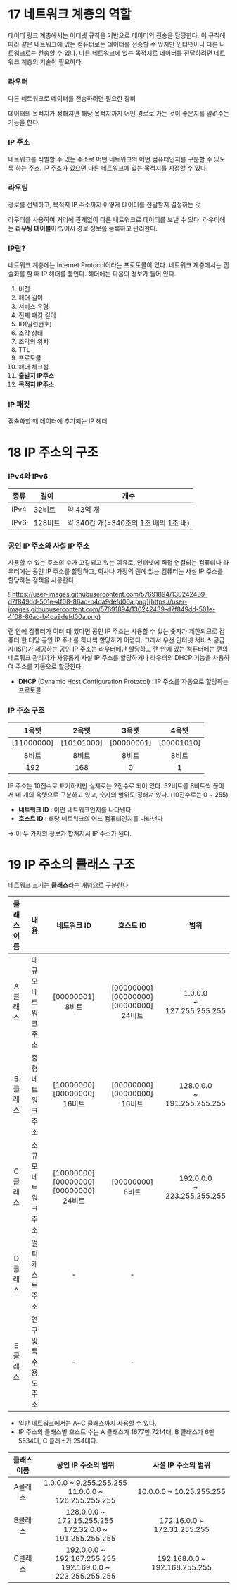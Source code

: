 # 17 네트워크 계층의 역할

데이터 링크 계층에서는 이더넷 규칙을 기반으로 데이터의 전송을 담당한다. 이 규칙에 따라 같은 네트워크에 있는 컴퓨터로는 데이터를 전송할 수 있지만 인터넷이나 다른 나트워크로는 전송할 수 없다. 다른 네트워크에 있는 목적지로 데이터를 전달하려면 네트워크 계층의 기술이 필요하다.

### 라우터

다른 네트워크로 데이터를 전송하려면 필요한 장비

데이터의 목적지가 정해지면 해당 목적지까지 어떤 경로로 가는 것이 좋은지를 알려주는 기능을 한다.

### IP 주소

네트워크를 식별할 수 있는 주소로 어떤 네트워크의 어떤 컴퓨터인지를 구분할 수 있도록 하는 주소. IP 주소가 있으면 다른 네트워크에 있는 목적지를 지정할 수 있다.

### 라우팅

경로를 선택하고, 목적지 IP 주소까지 어떻게 데이터를 전달할지 결정하는 것

라우터를 사용하여 거리에 관계없이 다른 네트워크로 데이터를 보낼 수 있다. 라우터에는 **라우팅 테이블**이 있어서 경로 정보를 등록하고 관리한다.

### IP란?

네트워크 계층에는 Internet Protocol이라는 프로토콜이 있다. 네트워크 계층에서는 캡슐화를 할 때 IP 헤더를 붙인다. 헤더에는 다음의 정보가 들어 있다.

1. 버전
2. 헤더 길이
3. 서비스 유형
4. 전체 패킷 길이
5. ID(일련번호)
6. 조각 상태
7. 조각의 위치
8. TTL
9. 프로토콜
10. 헤더 체크섬
11. **출발지 IP주소**
12. **목적지 IP주소**

### IP 패킷

캡슐화할 때 데이터에 추가되는 IP 헤더

# 18 IP 주소의 구조

### IPv4와 IPv6

|종류|길이|개수|
|---|---|---|
|IPv4|32비트|약 43억 개|
|IPv6|128비트|약 340간 개(=340조의 1조 배의 1조 배)|

### 공인 IP 주소와 사설 IP 주소

사용할 수 있는 주소의 수가 고갈되고 있는 이유로, 인터넷에 직접 연결되는 컴퓨터나 라우터에는 공인 IP 주소를 할당하고, 회사나 가정의 랜에 있는 컴퓨터는 사설 IP 주소를 할당하는 정책을 사용한다.

![https://user-images.githubusercontent.com/57691894/130242439-d7f849dd-501e-4f08-86ac-b4da9defd00a.png](https://user-images.githubusercontent.com/57691894/130242439-d7f849dd-501e-4f08-86ac-b4da9defd00a.png)

랜 안에 컴퓨터가 여러 대 있다면 공인 IP 주소는 사용할 수 있는 숫자가 제한되므로 컴퓨터 한 대당 공인 IP 주소를 하나씩 할당하기 어렵다. 그래서 우선 인터넷 서비스 공급자(ISP)가 제공하는 공인 IP 주소는 라우터에만 할당하고 랜 안에 있는 컴퓨터에는 랜의 네트워크 관리자가 자유롭게 사설 IP 주소를 할당하거나 라우터의 DHCP 기능을 사용하여 주소를 자동으로 할당한다.

- **DHCP** (Dynamic Host Configuration Protocol) : IP 주소를 자동으로 할당하는 프로토콜

### IP 주소 구조

|1옥텟|2옥텟|3옥텟|4옥텟|
|:---:|:---:|:---:|:---:|
|[11000000]|[10101000]|[00000001]|[00001010]|
|8비트|8비트|8비트|8비트|
|192|168|0|1|

IP 주소는 10진수로 표기하지만 실제로는 2진수로 되어 있다. 32비트를 8비트씩 끊어서 네 개의 옥텟으로 구분하고 있고, 숫자의 범위도 정해져 있다. (10진수로는 0 ~ 255)

- **네트워크 ID :** 어떤 네트워크인지를 나타낸다
- **호스트 ID** : 해당 네트워크의 어느 컴퓨터인지를 나타낸다

→ 이 두 가지의 정보가 합쳐저서 IP 주소가 된다.

# 19 IP 주소의 클래스 구조

네트워크 크기는 **클래스**라는 개념으로 구분한다

|클래스 이름|내용|네트워크 ID|호스트 ID|범위|
|:---:|:---:|:---:|:---:|:---:|
|A클래스|대규모 네트워크 주소| [00000001]<br/>8비트 | [00000000][00000000][00000000]<br/>24비트 | 1.0.0.0<br/> ~ 127.255.255.255 |
|B클래스|중형 네트워크 주소| [10000000][00000000]<br/>16비트 | [00000000][00000000]<br/>16비트 | 128.0.0.0<br/> ~ 191.255.255.255 |
|C클래스|소규모 네트워크 주소| [10000000][00000000][00000000]<br/>24비트|[00000000]<br/>8비트 | 192.0.0.0<br/> ~ 223.255.255.255 |
|D클래스|멀티캐스트 주소| - | - | 
|E클래스|연구 및 특수용도 주소| - | - |

- 일반 네트워크에서는 A~C 클래스까지 사용할 수 있다.
- IP 주소의 클래스별 호스트 수는 A 클래스가 1677만 7214대, B 클래스가 6만 5534대, C 클래스가 254대다.

|클래스 이름|공인 IP 주소의 범위|사설 IP 주소의 범위|
|:---:|:---:|:---:|
|A클래스|1.0.0.0 ~ 9.255.255.255 <br/> 11.0.0.0 ~ 126.255.255.255 | 10.0.0.0 ~ 10.25.255.255 |
|B클래스|128.0.0.0 ~ 172.15.255.255 <br/> 172.32.0.0 ~ 191.255.255.255 | 172.16.0.0 ~ 172.31.255.255 |
|C클래스|192.0.0.0 ~ 192.167.255.255 <br/> 192.169.0.0 ~ 223.255.255.255 | 192.168.0.0 ~ 192.168.255.255 |
